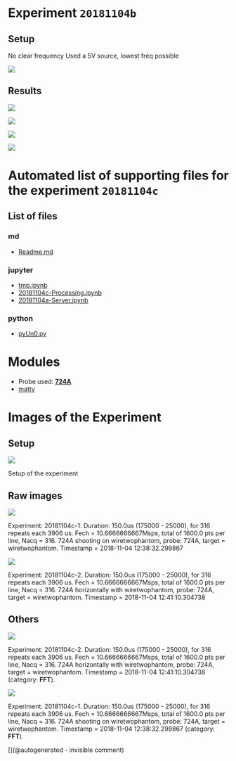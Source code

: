 # Experiment `20181104b`

## Setup

No clear frequency
Used a 5V source, lowest freq possible


![](/matty/20181104c/photos/P_20181104_134129.jpg)

## Results

![](/matty/20181104c/images/2DArray_20181104c-1.jpg)

![](/matty/20181104c/images/2DArray_20181104c-2.jpg)

![](/matty/20181104c/images/Spectrum_20181104c-1.jpg)

![](/matty/20181104c/images/Spectrum_20181104c-2.jpg)


# Automated list of supporting files for the __experiment `20181104c`__

## List of files

### md

* [Readme.md](/matty/20181104c/Readme.md)


### jupyter

* [tmp.ipynb](/tmp.ipynb)
* [20181104c-Processing.ipynb](/matty/20181104c/20181104c-Processing.ipynb)
* [20181104a-Server.ipynb](/matty/20181104c/20181104a-Server.ipynb)


### python

* [pyUn0.py](/matty/20181104c/pyUn0.py)





# Modules

* Probe used: __[724A](/include/probes/auto/724A.md)__
* [matty](/matty/)




# Images of the Experiment

## Setup

![](/matty/20181104c/photos/P_20181104_134129.jpg)

Setup of the experiment

## Raw images

![](/matty/20181104c/images/2DArray_20181104c-1.jpg)

Experiment: 20181104c-1. Duration: 150.0us (175000 - 25000), for 316 repeats each 3906 us. Fech = 10.6666666667Msps, total of 1600.0 pts per line, Nacq = 316. 724A shooting on wiretwophantom, probe: 724A, target = wiretwophantom. Timestamp = 2018-11-04 12:38:32.299867

![](/matty/20181104c/images/2DArray_20181104c-2.jpg)

Experiment: 20181104c-2. Duration: 150.0us (175000 - 25000), for 316 repeats each 3906 us. Fech = 10.6666666667Msps, total of 1600.0 pts per line, Nacq = 316. 724A horizontally with wiretwophantom, probe: 724A, target = wiretwophantom. Timestamp = 2018-11-04 12:41:10.304738

## Others

![](/matty/20181104c/images/Spectrum_20181104c-2.jpg)

Experiment: 20181104c-2. Duration: 150.0us (175000 - 25000), for 316 repeats each 3906 us. Fech = 10.6666666667Msps, total of 1600.0 pts per line, Nacq = 316. 724A horizontally with wiretwophantom, probe: 724A, target = wiretwophantom. Timestamp = 2018-11-04 12:41:10.304738 (category: __FFT__).

![](/matty/20181104c/images/Spectrum_20181104c-1.jpg)

Experiment: 20181104c-1. Duration: 150.0us (175000 - 25000), for 316 repeats each 3906 us. Fech = 10.6666666667Msps, total of 1600.0 pts per line, Nacq = 316. 724A shooting on wiretwophantom, probe: 724A, target = wiretwophantom. Timestamp = 2018-11-04 12:38:32.299867 (category: __FFT__).










[](@autogenerated - invisible comment)